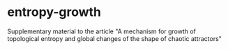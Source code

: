 # entropy-growth
Supplementary material to the article "A mechanism for growth of topological entropy and global changes of the shape of chaotic attractors"
